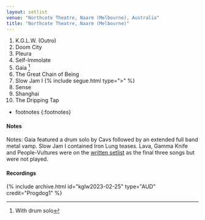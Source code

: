 ```yaml
---
layout: setlist
venue: "Northcote Theatre, Naarm (Melbourne), Australia"
title: "Northcote Theatre, Naarm (Melbourne)"
---
```


1. K.G.L.W. (Outro)
2. Doom City
3. Pleura
4. Self-Immolate
5. Gaia
[^1]
7. The Great Chain of Being
8. Slow Jam I
    {% include segue.html type=">" %}
9. Sense 
10. Shanghai
11. The Dripping Tap

<!--snippet-->

* footnotes
{:footnotes}
[^1]: With drum solo


#### Notes

Notes: Gaia featured a drum solo by Cavs followed by an extended full band metal vamp.  Slow Jam I contained Iron Lung teases.  Lava, Gamma Knife and People-Vultures were on the [written setlist](https://www.reddit.com/r/KGATLW/comments/11bk10l/melbourne_25223/) as the final three songs but were not played.

#### Recordings

{% include archive.html id="kglw2023-02-25" type="AUD" credit="Progdog1" %}
